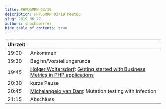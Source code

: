 ```yaml
---
title: PHPUGMRN 03/19
description: PHPUGMRN 03/19 Meetup
slug: 2019_06_27
authors: shochdoerfer
hide_table_of_contents: true
---
```


| Uhrzeit |                                                                                                                                                                                                                  | 
|---------|------------------------------------------------------------------------------------------------------------------------------------------------------------------------------------------------------------------|
| 19:00   | Ankommen                                                                                                                                                                                                         |
| 19:30   | Beginn/Vorstellungsrunde                                                                                                                                                                                         |
| 19:45   | [Holger Woltersdorf](https://phpc.social/@hollodotme): [Getting started with Business Metrics in PHP applications](https://speakerdeck.com/hollodotme/getting-started-with-business-metrics-in-php-applications) |
| 20:30   | kurze Pause                                                                                                                                                                                                      |
| 20:45   | [Michelangelo van Dam](https://phpc.social/@dragonbe): Mutation testing with Infection                                                                                                                           |
| 21:15   | Abschluss                                                                                                                                                                                                        |
